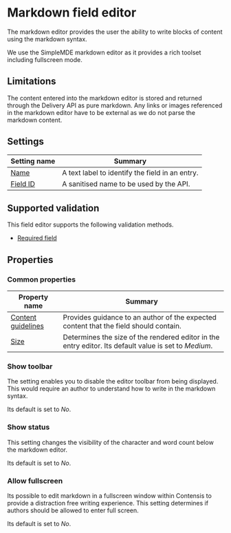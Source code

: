 # Markdown field editor
The markdown editor provides the user the ability to write blocks of content using the markdown syntax.

We use the SimpleMDE markdown editor as it provides a rich toolset including fullscreen mode.

## Limitations
The content entered into the markdown editor is stored and  returned through the Delivery API as pure markdown. Any links or images referenced in the markdown editor have to be external as we do not parse the markdown content.

## Settings
| Setting name | Summary|
| ---| --- |
| [Name](/content-types/field-editors/field-settings.md#name) | A text label to identify the field in an entry.|
| [Field ID](/content-types/field-editors/field-settings.md#field-id) | A sanitised name to be used by the API. |

## Supported validation
This field editor supports the following validation methods.

- [Required field](/content-types/validation/required-validation.md)

## Properties

### Common properties
| Property name | Summary|
| ---| --- |
| [Content guidelines](/content-types/field-editors/field-properties.md#content-guidelines) |  Provides guidance to an author of the expected content that the field should contain. |
| [Size](/content-types/field-editors/field-properties.md#editor-size) | Determines the size of the rendered editor in the entry editor. Its default value is set to *Medium*. |


### Show toolbar
The setting enables you to disable the editor toolbar from being displayed. This would require an author to understand how to write in the markdown syntax.

Its default is set to *No*.

### Show status
This setting changes the visibility of the character and word count below the markdown editor.

Its default is set to *No*.

### Allow fullscreen
Its possible to edit markdown in a fullscreen window within Contensis to provide a distraction free writing experience. This setting determines if authors should be allowed to enter full screen.

Its default is set to *No*.


[^1]: Has duplicate panel title of Markdown
